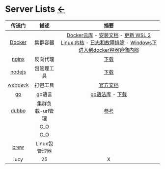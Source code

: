 # Server Lists  [←](index.md)

| 传送门 | 描述 | 摘要 |
|:---:|:---:|:---:|
| [Docker](#) | 集群容器 | [Docker云库](https://hub.docker.com/) - [安装文档](https://docs.docker.com/engine/install/) - [更新 WSL 2 Linux 内核](https://docs.microsoft.com/zh-cn/windows/wsl/wsl2-kernel) - [日志和故障排除](https://docs.docker.com/docker-for-windows/troubleshoot/#virtualization) - [Windows下进入到docker容器镜像内部](https://blog.csdn.net/lingchen__/article/details/77863091) |
| [nginx](https://www.nginx.com/) | 反向代理 | [下载](http://nginx.org/en/download.html) |
| [nodejs](#) | 包管理工具 | [下载](https://nodejs.org/en/) |
| [webpack](#) | 打包工具 | [官方文档](https://webpack.docschina.org/concepts/) |
| [go](#) | go语言 | [go语法库](https://gobyexample.com/) - [下载](https://golang.org/dl/) |
| [dubbo](https://dubbo.apache.org/) | 集群负载-url管理 | [参考](https://segmentfault.com/a/1190000019896723) |
| []() | O_O | []() |
| []() | O_O | []() |
| [brew](https://brew.sh/) | Linux包管理器 | []() |
| lucy | 25 | X |
